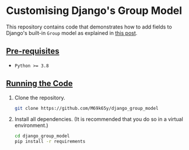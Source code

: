 # Customising Django's Group Model

This repository contains code that demonstrates how to add fields to Django's built-in `Group` model as explained in [this post][group-model].


## [Pre-requisites](#pre-requisites)
- `Python >= 3.8`


## [Running the Code](#pre-requisites)

1. Clone the repository.

    ```bash
    git clone https://github.com/M69k65y/django_group_model
    ```

2. Install all dependencies. (It is recommended that you do so in a virtual environment.)

    ```bash
    cd django_group_model
    pip install -r requirements
    ```

[group-model]: https://m69k65y.gitlab.io/posts/customising-djangos-group-model/ "Customising Django's Group Model"